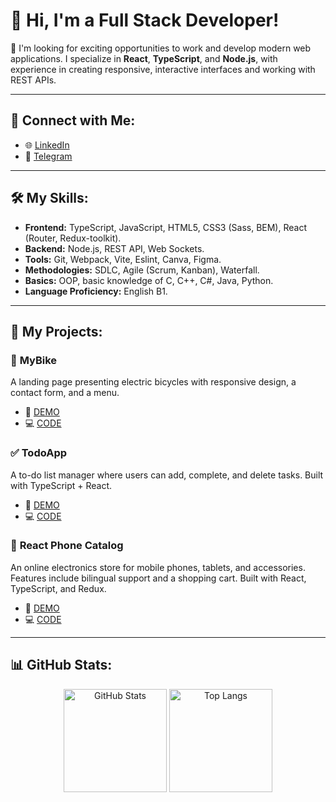# 👋 Hi, I'm a Full Stack Developer!

🎯 I'm looking for exciting opportunities to work and develop modern web applications. I specialize in **React**, **TypeScript**, and **Node.js**, with experience in creating responsive, interactive interfaces and working with REST APIs.

---

## 🤝 **Connect with Me:**
- 🌐 [LinkedIn](https://linkedin.com/in/stanislav-hohulia)
- 📩 [Telegram](https://t.me/stashohulia)

---

## 🛠️ **My Skills:**
- **Frontend:** TypeScript, JavaScript, HTML5, CSS3 (Sass, BEM), React (Router, Redux-toolkit).
- **Backend:** Node.js, REST API, Web Sockets.
- **Tools:** Git, Webpack, Vite, Eslint, Canva, Figma.
- **Methodologies:** SDLC, Agile (Scrum, Kanban), Waterfall.
- **Basics:** OOP, basic knowledge of C, C++, C#, Java, Python.
- **Language Proficiency:** English B1.

---

## 📂 **My Projects:**

### 🚴 **MyBike**  
A landing page presenting electric bicycles with responsive design, a contact form, and a menu.
- 🎥 [DEMO](https://sholudyvyy.github.io/mybike-landing-page/)
- 💻 [CODE](https://github.com/Sholudyvyy/mybike-landing-page)

### ✅ **TodoApp**  
A to-do list manager where users can add, complete, and delete tasks. Built with TypeScript + React.
- 🎥 [DEMO](https://sholudyvyy.github.io/todoApp/)
- 💻 [CODE](https://github.com/Sholudyvyy/todoApp)

### 📱 **React Phone Catalog**  
An online electronics store for mobile phones, tablets, and accessories. Features include bilingual support and a shopping cart. Built with React, TypeScript, and Redux.
- 🎥 [DEMO](https://fe-aug-24-team-1.github.io/frontend/)
- 💻 [CODE](https://github.com/fe-aug-24-team-1/frontend)

---

## 📊 **GitHub Stats:**
<p align="center">
  <img src="https://github-readme-stats.vercel.app/api?username=Sholudyvyy&show_icons=true&theme=radical" alt="GitHub Stats" height="165">
  <img src="https://github-readme-stats.vercel.app/api/top-langs/?username=Sholudyvyy&layout=compact&theme=radical" alt="Top Langs" height="165">
</p>
